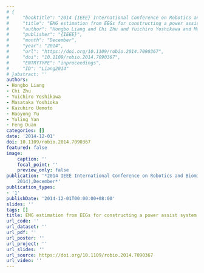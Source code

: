 ```yaml
---
# {
#     "booktitle": "2014 {IEEE} International Conference on Robotics and Biomimetics ({ROBIO} 2014)",
#     "title": "EMG estimation from EEGs for constructing a power assist system",
#     "author": "Hongbo Liang and Chi Zhu and Yuichiro Yoshikawa and Masataka Yoshioka and Kazuhiro Uemoto and Haoyong Yu and Yuling Yan and Feng Duan",
#     "publisher": "{IEEE}",
#     "month": "December",
#     "year": "2014",
#     "url": "https://doi.org/10.1109/robio.2014.7090367",
#     "doi": "10.1109/robio.2014.7090367",
#     "ENTRYTYPE": "inproceedings",
#     "ID": "Liang2014"
# }abstract: ''
authors:
- Hongbo Liang
- Chi Zhu
- Yuichiro Yoshikawa
- Masataka Yoshioka
- Kazuhiro Uemoto
- Haoyong Yu
- Yuling Yan
- Feng Duan
categories: []
date: '2014-12-01'
doi: 10.1109/robio.2014.7090367
featured: false
image:
    caption: ''
    focal_point: ''
    preview_only: false
publication: '*2014 IEEE International Conference on Robotics and Biomimetics (ROBIO
    2014),December*'
publication_types:
- '1'
publishDate: '2014-12-01T00:00:00+08:00'
slides: ''
tags: []
title: EMG estimation from EEGs for constructing a power assist system
url_code: ''
url_dataset: ''
url_pdf: ''
url_poster: ''
url_project: ''
url_slides: ''
url_source: https://doi.org/10.1109/robio.2014.7090367
url_video: ''
---
```

